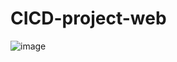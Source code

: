 # CICD-project-web
![image](https://user-images.githubusercontent.com/119730245/219352557-fa7bfeee-5cd0-4981-b4d0-3297bbf2bd38.png)
